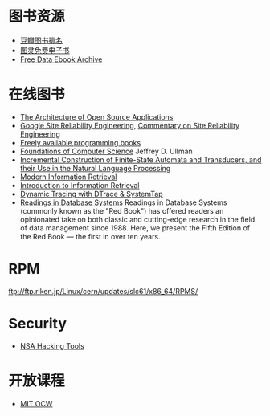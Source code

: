 # 图书资源

* [豆瓣图书排名](https://github.com/lanbing510/DouBanSpider)
* [图灵免费电子书](http://www.ituring.com.cn/book/ebook?sort=free)
* [Free Data Ebook Archive](http://www.oreilly.com/data/free/archive.html)

# 在线图书

* [The Architecture of Open Source Applications](http://www.aosabook.org/en/index.html)
* [Google Site Reliability Engineering](https://landing.google.com/sre/book.html), [Commentary on Site Reliability Engineering](https://medium.com/@jerub/commentary-on-site-reliability-engineering-9ba9e1be2a8c)
* [Freely available programming books](https://github.com/EbookFoundation/free-programming-books)
* [Foundations of Computer Science](http://infolab.stanford.edu/~ullman/focs.html) Jeffrey D. Ullman
* [Incremental Construction of Finite-State Automata and Transducers, and their Use in the Natural Language Processing](http://www.jandaciuk.pl/thesis/)
* [Modern Information Retrieval](http://people.ischool.berkeley.edu/~hearst/irbook/)
* [Introduction to Information Retrieval](https://nlp.stanford.edu/IR-book/)
* [Dynamic Tracing with DTrace & SystemTap](http://myaut.github.io/dtrace-stap-book/)  
* [Readings in Database Systems](http://www.redbook.io/)   Readings in Database Systems (commonly known as the "Red Book") has offered readers an opinionated take on both classic and cutting-edge research in the field of data management since 1988. Here, we present the Fifth Edition of the Red Book — the first in over ten years.

# RPM

ftp://ftp.riken.jp/Linux/cern/updates/slc61/x86_64/RPMS/

# Security

* [NSA Hacking Tools](https://github.com/x0rz/EQGRP) 

# 开放课程

* [MIT OCW](https://ocw.mit.edu/index.htm)
